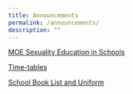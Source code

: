 ```yaml
---
title: Announcements
permalink: /announcements/
description: ""
---
```

[MOE Sexuality Education in Schools](https://www.kentridgesec.moe.edu.sg/school-information/moe-sexuality-education-in-schools/)

[Time-tables](https://www.kentridgesec.moe.edu.sg/school-information/academic-matters/timetables/)

[School Book List and Uniform](https://kentridgesec.moe.edu.sg/school-information/administrative-matters/school-book-list-uniform/)
